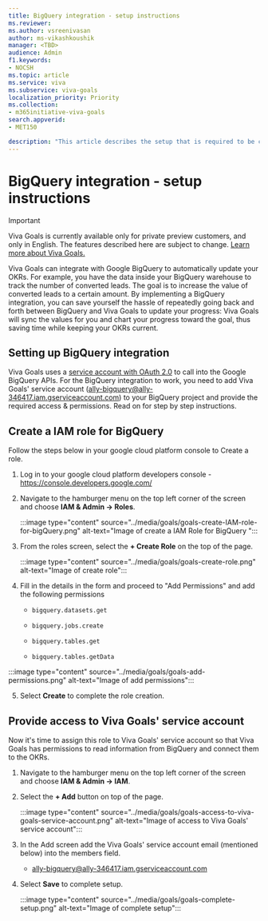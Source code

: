 ```yaml
---
title: BigQuery integration - setup instructions
ms.reviewer: 
ms.author: vsreenivasan
author: ms-vikashkoushik
manager: <TBD>
audience: Admin
f1.keywords:
- NOCSH
ms.topic: article
ms.service: viva
ms.subservice: viva-goals
localization_priority: Priority
ms.collection:  
- m365initiative-viva-goals
search.appverid:
- MET150

description: "This article describes the setup that is required to be completed by the BigQuery administrator of the organization."
---
```


# BigQuery integration - setup instructions

> [!IMPORTANT]
> Viva Goals is currently available only for private preview customers, and only in English. The features described here are subject to change. [Learn more about Viva Goals.](https://go.microsoft.com/fwlink/?linkid=2189933)

Viva Goals can integrate with Google BigQuery to automatically update your OKRs. For example, you have the data inside your BigQuery warehouse to track the number of converted leads. The goal is to increase the value of converted leads to a certain amount. By implementing a BigQuery integration, you can save yourself the hassle of repeatedly going back and forth between BigQuery and Viva Goals to update your progress: Viva Goals will sync the values for you and chart your progress toward the goal, thus saving time while keeping your OKRs current.

## Setting up BigQuery integration

Viva Goals uses a [service account with OAuth 2.0](https://developers.google.com/identity/protocols/oauth2/service-account) to call into the Google BigQuery APIs. For the BigQuery integration to work, you need to add Viva Goals' service account (ally-bigquery@ally-346417.iam.gserviceaccount.com) to your BigQuery project and provide the required access & permissions. Read on for step by step instructions.

## Create a IAM role for BigQuery 

Follow the steps below in your google cloud platform console to Create a role.

1. Log in to your google cloud platform developers console - https://console.developers.google.com/

2. Navigate to the hamburger menu on the top left corner of the screen and choose **IAM & Admin -> Roles**.

    :::image type="content" source="../media/goals/goals-create-IAM-role-for-bigQuery.png" alt-text="Image of create a IAM Role for BigQuery ":::

3. From the roles screen, select the **+ Create Role** on the top of the page. 

    :::image type="content" source="../media/goals/goals-create-role.png" alt-text="Image of create role":::

4. Fill in the details in the form and proceed to "Add Permissions" and add the following permissions

    - `bigquery.datasets.get`
    
    - `bigquery.jobs.create`
    
    - `bigquery.tables.get` 
    
    - `bigquery.tables.getData`
    
:::image type="content" source="../media/goals/goals-add-permissions.png" alt-text="Image of add permissions":::

5. Select **Create** to complete the role creation.

## Provide access to Viva Goals' service account

Now it's time to assign this role to Viva Goals' service account so that Viva Goals has permissions to read information from BigQuery and connect them to the OKRs.

1. Navigate to the hamburger menu on the top left corner of the screen and choose **IAM & Admin -> IAM**. 

2. Select the **+ Add** button on top of the page. 

    :::image type="content" source="../media/goals/goals-access-to-viva-goals-service-account.png" alt-text="Image of access to Viva Goals' service account":::

3. In the Add screen add the Viva Goals' service account email (mentioned below) into the members field.

    -  ally-bigquery@ally-346417.iam.gserviceaccount.com

4. Select **Save** to complete setup.

    :::image type="content" source="../media/goals/goals-complete-setup.png" alt-text="Image of complete setup":::
